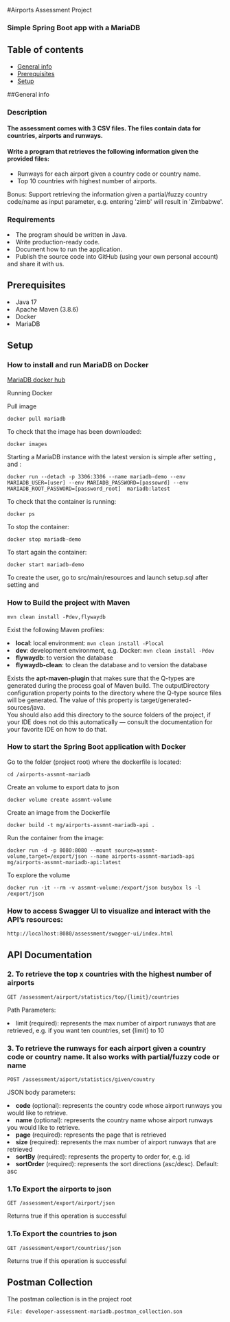 #Airports Assessment Project

### Simple Spring Boot app with a MariaDB

## Table of contents
* [General info](#general-info)
* [Prerequisites](#prerequisites)
* [Setup](#setup)

##General info
### Description
#### The assessment comes with 3 CSV files. The files contain data for countries, airports and runways.
#### Write a program that retrieves the following information given the provided files:
* Runways for each airport given a country code or country name.
* Top 10 countries with highest number of airports.

<p>Bonus: Support retrieving the information given a partial/fuzzy country code/name as input parameter, e.g. entering 'zimb' will result in 'Zimbabwe'.</p>

### Requirements
<li>The program should be written in Java.</li>
<li>Write production-ready code.</li>
<li>Document how to run the application.</li>
<li>Publish the source code into GitHub (using your own personal account) and share it with us.</li>


## Prerequisites

<li>Java 17</li>
<li>Apache Maven (3.8.6)</li>
<li>Docker</li>
<li>MariaDB</li>

## Setup
<h3>How to install and run MariaDB on Docker</h3>
<a href="https://hub.docker.com/_/mariadb">MariaDB docker hub</a>
<p>Running Docker</p>
<p>Pull image</p>
<code>docker pull mariadb</code>
<p>To check that the image has been downloaded:</p>
<code>docker images</code>
<p>Starting a MariaDB instance with the latest version is simple after setting <user>, <password> and <password_root>:</p> 
<code>docker run --detach -p 3306:3306 --name mariadb-demo --env MARIADB_USER=[user] --env MARIADB_PASSWORD=[passowrd] --env MARIADB_ROOT_PASSWORD=[password_root]  mariadb:latest</code>
<p>To check that the container is running:</p>
<code>docker ps</code>
<p>To stop the container:</p>
<code>docker stop mariadb-demo</code>
<p>To start again the container:</p>
<code>docker start mariadb-demo</code>
<p>To create the user, go to src/main/resources and launch setup.sql after setting <user> and <password></p>

<h3>How to Build the project with Maven</h3>
<code>mvn clean install -Pdev,flywaydb</code>
<p>Exist the following Maven profiles:
<li><b>local</b>: local environment: <code>mvn clean install -Plocal</code></li>
<li><b>dev</b>: development environment, e.g. Docker: <code>mvn clean install -Pdev</code></li>
<li><b>flywaydb</b>: to version the database</li>
<li><b>flywaydb-clean</b>: to clean the database and to version the database</li>
</p>
<p>Exists the <b>apt-maven-plugin</b> that makes sure that the Q-types are generated during the process goal of Maven build. The outputDirectory configuration property points to the directory where the Q-type source files will be generated. The value of this property is target/generated-sources/java.
<br>You should also add this directory to the source folders of the project, if your IDE does not do this automatically — consult the documentation for your favorite IDE on how to do that.</p>

<h3>How to start the Spring Boot application with Docker</h3>
<p>Go to the folder (project root) where the dockerfile is located:</p>
<code>cd <base_project_path>/airports-assmnt-mariadb</code>
<p>Create an volume to export data to json</p>
<code>docker volume create assmnt-volume</code>
<p>Create an image from the Dockerfile</p>
<code>docker build -t mg/airports-assmnt-mariadb-api .</code>
<p>Run the container from the image:</p>
<code>docker run -d -p 8080:8080 --mount source=assmnt-volume,target=/export/json --name airports-assmnt-mariadb-api mg/airports-assmnt-mariadb-api:latest</code>
<p>To explore the volume</p>
<code>docker run -it --rm -v assmnt-volume:/export/json busybox ls -l /export/json</code>

<h3>How to access Swagger UI to visualize and interact with the API’s resources:</h3>
<code>http://localhost:8080/assessment/swagger-ui/index.html</code>

<h2>API Documentation</h2>


<h3>2. To retrieve the top x countries  with the highest number of airports</h3>
<code>GET /assessment/airport/statistics/top/{limit}/countries</code>
<p>Path Parameters:
<li>limit (required): represents the max number of airport runways that are retrieved, e.g. if you want ten countries, set {limit} to 10</li>
</p>

<h3>3. To retrieve the runways for each airport given a country code or country name. It also works with partial/fuzzy code or name</h3>
<code>POST /assessment/aiport/statistics/given/country</code>
<p>JSON body parameters:
<li><b>code</b> (optional): represents the country code whose airport runways you would like to retrieve.</li>
<li><b>name</b> (optional): represents the country name whose airport runways you would like to retrieve.</li>
<li><b>page</b> (required): represents the page that is retrieved</li>
<li><b>size</b> (required): represents the max number of airport runways that are retrieved</li>
<li><b>sortBy</b> (required): represents the property to order for, e.g. id</li>
<li><b>sortOrder</b> (required): represents the sort directions (asc/desc). Default: asc</li>
</p>

<h3>1.To Export the airports to json</h3>
<code>GET /assessment/export/airport/json</code>
<p>Returns true if this operation is successful</p>

<h3>1.To Export the countries to json</h3>
<code>GET /assessment/export/countries/json</code>
<p>Returns true if this operation is successful</p>

<h2>Postman Collection</h2>

<p>The postman collection is in the project root</p>
<code>File: developer-assessment-mariadb.postman_collection.son</code>

